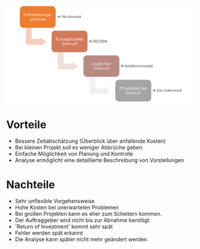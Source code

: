 ![](../_Medien/Wasserfallmodell.png)

# Vorteile
- Bessere Zeitabschätzung (Überblick über anfallende Kosten)
- Bei kleinen Projekt soll es weniger Abbrüche geben
- Einfache Möglichkeit von Planung und Kontrolle
- Analyse ermöglicht eine detaillierte Beschreibung von Vorstellungen

# Nachteile
- Sehr unflexible Vorgehensweise
- Hohe Kosten bei unerwarteten Problemen
- Bei großen Projekten kann es eher zum Scheitern kommen.
- Der Auftraggeber wird nicht bis zur Abnahme benötigt.
- 'Return of Investment' kommt sehr spät
- Fehler werden spät erkannt
- Die Analyse kann später nicht mehr geändert werden.
